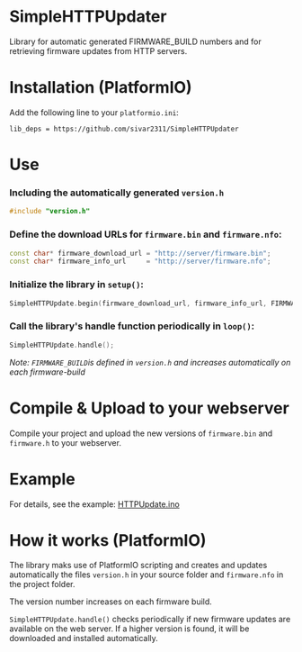 # SimpleHTTPUpdater

Library for automatic generated FIRMWARE_BUILD numbers and for retrieving firmware updates from HTTP servers.

# Installation (PlatformIO)

Add the following line to your `platformio.ini`:
```
lib_deps = https://github.com/sivar2311/SimpleHTTPUpdater
```

# Use

### Including the automatically generated `version.h`

```C++
#include "version.h"
```

### Define the download URLs for `firmware.bin` and `firmware.nfo`:
```C++
const char* firmware_download_url = "http://server/firmware.bin";
const char* firmware_info_url     = "http://server/firmware.nfo";
```

### Initialize the library in `setup()`:

```C++
SimpleHTTPUpdate.begin(firmware_download_url, firmware_info_url, FIRMWARE_BUILD);
```

### Call the library's handle function periodically in `loop()`:
```C++
SimpleHTTPUpdate.handle();
```
*Note: `FIRMWARE_BUILD`is defined in `version.h` and increases automatically on each firmware-build*

# Compile & Upload to your webserver
Compile your project and upload the new versions of `firmware.bin` and `firmware.h` to your webserver.

# Example
For details, see the example: [HTTPUpdate.ino](./examples/HTTPUpdate/HTTPUpdate.ino)
# How it works (PlatformIO)

The library maks use of PlatformIO scripting and creates and updates automatically the files `version.h` in your source folder and `firmware.nfo` in the project folder. 

The version number increases on each firmware build.

`SimpleHTTPUpdate.handle()` checks periodically if new firmware updates are available on the web server.
If a higher version is found, it will be downloaded and installed automatically.